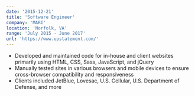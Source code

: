```yaml
---
date: '2015-12-21'
title: 'Software Engineer'
company: 'MARI'
location: 'Norfolk, VA'
range: 'July 2015 - June 2017'
url: 'https://www.upstatement.com/'
---
```


- Developed and maintained code for in-house and client websites primarily using HTML, CSS, Sass, JavaScript, and jQuery
- Manually tested sites in various browsers and mobile devices to ensure cross-browser compatibility and responsiveness
- Clients included JetBlue, Lovesac, U.S. Cellular, U.S. Department of Defense, and more
